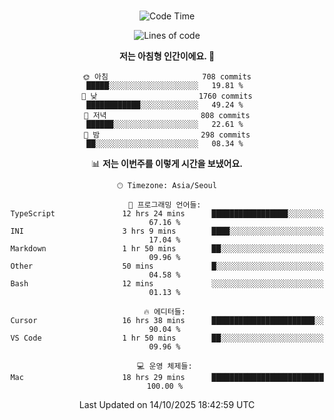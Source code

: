 <div align="center">

<br />

 <!--START_SECTION:waka-->
![Code Time](http://img.shields.io/badge/Code%20Time-5%2C205%20hrs%2046%20mins-blue)

![Lines of code](https://img.shields.io/badge/%EC%A0%80%EB%8A%94%20%EC%97%AC%ED%83%9C%EA%B9%8C%EC%A7%80%20-2.3%20million%20%EC%A4%84%EC%9D%98%20%EC%BD%94%EB%93%9C%EB%A5%BC%20%EC%9E%91%EC%84%B1%ED%96%88%EC%96%B4%EC%9A%94.-blue)

**저는 아침형 인간이에요. 🐤** 

```text
🌞 아침                     708 commits         █████░░░░░░░░░░░░░░░░░░░░   19.81 % 
🌆 낮　                     1760 commits        ████████████░░░░░░░░░░░░░   49.24 % 
🌃 저녁                     808 commits         ██████░░░░░░░░░░░░░░░░░░░   22.61 % 
🌙 밤　                     298 commits         ██░░░░░░░░░░░░░░░░░░░░░░░   08.34 % 
```


📊 **저는 이번주를 이렇게 시간을 보냈어요.** 

```text
🕑︎ Timezone: Asia/Seoul

💬 프로그래밍 언어들: 
TypeScript               12 hrs 24 mins      █████████████████░░░░░░░░   67.16 % 
INI                      3 hrs 9 mins        ████░░░░░░░░░░░░░░░░░░░░░   17.04 % 
Markdown                 1 hr 50 mins        ██░░░░░░░░░░░░░░░░░░░░░░░   09.96 % 
Other                    50 mins             █░░░░░░░░░░░░░░░░░░░░░░░░   04.58 % 
Bash                     12 mins             ░░░░░░░░░░░░░░░░░░░░░░░░░   01.13 % 

🔥 에디터들: 
Cursor                   16 hrs 38 mins      ███████████████████████░░   90.04 % 
VS Code                  1 hr 50 mins        ██░░░░░░░░░░░░░░░░░░░░░░░   09.96 % 

💻 운영 체제들: 
Mac                      18 hrs 29 mins      █████████████████████████   100.00 % 
```


 Last Updated on 14/10/2025 18:42:59 UTC
<!--END_SECTION:waka-->

</div>
